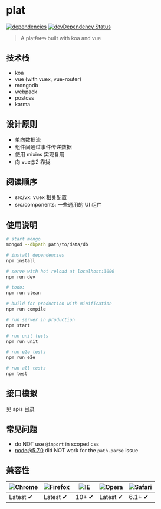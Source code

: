# plat
[![dependencies](https://david-dm.org/crossjs/plat.svg?style=flat-square)](https://david-dm.org/crossjs/plat)
[![devDependency Status](https://david-dm.org/crossjs/plat/dev-status.svg?style=flat-square)](https://david-dm.org/crossjs/plat#info=devDependencies)

> A plat<del>form</del> built with koa and vue

## 技术栈

- koa
- vue (with vuex, vue-router)
- mongodb
- webpack
- postcss
- karma

## 设计原则

- 单向数据流
- 组件间通过事件传递数据
- 使用 mixins 实现复用
- 向 vue@2 靠拢

## 阅读顺序

- src/vx: vuex 相关配置
- src/components: 一些通用的 UI 组件

## 使用说明

``` bash
# start mongo
mongod --dbpath path/to/data/db

# install dependencies
npm install

# serve with hot reload at localhost:3000
npm run dev

# todo:
npm run clean

# build for production with minification
npm run compile

# run server in production
npm start

# run unit tests
npm run unit

# run e2e tests
npm run e2e

# run all tests
npm test
```

## 接口模拟

见 apis 目录

## 常见问题

- do NOT use `@import` in scoped css
- node@5.7.0 did NOT work for the `path.parse` issue

## 兼容性

![Chrome](https://raw.github.com/alrra/browser-logos/master/chrome/chrome_48x48.png) | ![Firefox](https://raw.github.com/alrra/browser-logos/master/firefox/firefox_48x48.png) | ![IE](https://raw.github.com/alrra/browser-logos/master/internet-explorer/internet-explorer_48x48.png) | ![Opera](https://raw.github.com/alrra/browser-logos/master/opera/opera_48x48.png) | ![Safari](https://raw.github.com/alrra/browser-logos/master/safari/safari_48x48.png)
--- | --- | --- | --- | --- |
Latest ✔ | Latest ✔ | 10+ ✔ | Latest ✔ | 6.1+ ✔ |
